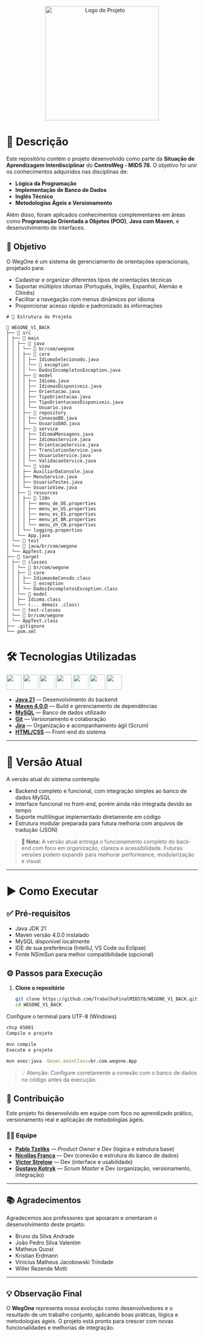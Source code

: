 <p align="center">
  <img src="https://i.postimg.cc/DZhjTmP2/logo-wegone.png" alt="Logo do Projeto" width="300">
</p>

# 📝 Descrição

Este repositório contém o projeto desenvolvido como parte da **Situação de Aprendizagem Interdisciplinar** do **CentroWeg - MIDS 78**. O objetivo foi unir os conhecimentos adquiridos nas disciplinas de:

- **Lógica da Programação**
- **Implementação de Banco de Dados**
- **Inglês Técnico**
- **Metodologias Ágeis e Versionamento**

Além disso, foram aplicados conhecimentos complementares em áreas como **Programação Orientada a Objetos (POO)**, **Java com Maven**, e desenvolvimento de interfaces.

## 🎯 Objetivo

O WegOne é um sistema de gerenciamento de orientações operacionais, projetado para:
- Cadastrar e organizar diferentes tipos de orientações técnicas
- Suportar múltiplos idiomas (Português, Inglês, Espanhol, Alemão e Chinês)
- Facilitar a navegação com menus dinâmicos por idioma
- Proporcionar acesso rápido e padronizado às informações

```
# 📂 Estrutura do Projeto

📁 WEGONE_V1_BACK
├── 📁 src
│ ├── 📁 main
│ │ ├── 📁 java
│ │ │ └── 📁 br/com/wegone
│ │ │ ├── 📁 core
│ │ │ │ ├── IdiomaSelecionado.java
│ │ │ │ └── 📁 exception
│ │ │ │ └── DadosIncompletosException.java
│ │ │ ├── 📁 model
│ │ │ │ ├── Idioma.java
│ │ │ │ ├── IdiomasDisponiveis.java
│ │ │ │ ├── Orientacao.java
│ │ │ │ ├── TipoOrientacao.java
│ │ │ │ ├── TipoOrientacoesDisponiveis.java
│ │ │ │ └── Usuario.java
│ │ │ ├── 📁 repository
│ │ │ │ ├── ConexaoBD.java
│ │ │ │ └── UsuarioDAO.java
│ │ │ ├── 📁 service
│ │ │ │ ├── IdiomaMensagens.java
│ │ │ │ ├── IdiomasService.java
│ │ │ │ ├── OrientacaoService.java
│ │ │ │ ├── TranslationService.java
│ │ │ │ ├── UsuarioService.java
│ │ │ │ └── ValidacaoService.java
│ │ │ └── 📁 view
│ │ │ ├── AuxiliarDaConsole.java
│ │ │ ├── MenuService.java
│ │ │ ├── UsuarioTestes.java
│ │ │ └── UsuarioView.java
│ │ ├── 📁 resources
│ │ │ ├── 📁 l10n
│ │ │ │ ├── menu_de_DE.properties
│ │ │ │ ├── menu_en_US.properties
│ │ │ │ ├── menu_es_ES.properties
│ │ │ │ ├── menu_pt_BR.properties
│ │ │ │ └── menu_zh_CN.properties
│ │ │ └── logging.properties
│ │ └── App.java
│ └── 📁 test
│ └── 📁 java/br/com/wegone
│ └── AppTest.java
├── 📁 target
│ ├── 📁 classes
│ │ └── 📁 br/com/wegone
│ │ ├── 📁 core
│ │ │ ├── IdiomasAeConsdo.class
│ │ │ └── 📁 exception
│ │ │ └── DadosIncompletosException.class
│ │ └── 📁 model
│ │ ├── Idioma.class
│ │ └── (... demais .class)
│ └── 📁 test-classes
│ └── 📁 br/com/wegone
│ └── AppTest.class
├── .gitignore
└── pom.xml
```

# 🛠️ Tecnologias Utilizadas

<div align="left">
  <img src="https://cdn.jsdelivr.net/gh/devicons/devicon/icons/java/java-original.svg" height="40" />
  <img src="https://cdn.jsdelivr.net/gh/devicons/devicon/icons/apache/apache-original.svg" height="40" />
  <img src="https://cdn.jsdelivr.net/gh/devicons/devicon/icons/mysql/mysql-original.svg" height="40" />
  <img src="https://cdn.jsdelivr.net/gh/devicons/devicon/icons/git/git-original.svg" height="40" />
  <img src="https://cdn.worldvectorlogo.com/logos/jira-1.svg" height="40" />
  <img src="https://cdn.jsdelivr.net/gh/devicons/devicon/icons/html5/html5-original.svg" height="40" />
  <img src="https://cdn.jsdelivr.net/gh/devicons/devicon/icons/css3/css3-original.svg" height="40" />
</div>

- [**Java 21**](https://www.oracle.com/java/) — Desenvolvimento do backend  
- [**Maven 4.0.0**](https://maven.apache.org/) — Build e gerenciamento de dependências  
- [**MySQL**](https://www.mysql.com/) — Banco de dados utilizado  
- [**Git**](https://git-scm.com/) — Versionamento e colaboração  
- [**Jira**](https://www.atlassian.com/software/jira) — Organização e acompanhamento ágil (Scrum)  
- [**HTML/CSS**](https://developer.mozilla.org/en-US/docs/Web/HTML) — Front-end do sistema  

---

# 📱 Versão Atual

A versão atual do sistema contempla:
- Backend completo e funcional, com integração simples ao banco de dados MySQL
- Interface funcional no front-end, porém ainda não integrada devido ao tempo
- Suporte multilíngue implementado diretamente em código
- Estrutura modular preparada para futura melhoria com arquivos de tradução (JSON)

> **📌 Nota:** A versão atual entrega o funcionamento completo do back-end com foco em organização, clareza e acessibilidade. Futuras versões podem expandir para melhorar performance, modularização e visual.

---

# ▶️ Como Executar

## ✅ Pré-requisitos
- Java JDK 21
- Maven versão 4.0.0 instalado
- MySQL disponível localmente
- IDE de sua preferência (IntelliJ, VS Code ou Eclipse)
- Fonte NSimSun para melhor compatibilidade (opcional)

## ⚙️ Passos para Execução

1. **Clone o repositório**
   ```bash
   git clone https://github.com/TrabalhoFinalMIDS78/WEGONE_V1_BACK.git
   cd WEGONE_V1_BACK
Configure o terminal para UTF-8 (Windows)

```bash
chcp 65001
Compile o projeto
```

```bash
mvn compile
Execute o projeto
```

```bash
mvn exec:java -Dexec.mainClass=br.com.wegone.App
```

>💡 Atenção: Configure corretamente a conexão com o banco de dados no código antes da execução.

## 🤝 Contribuição

Este projeto foi desenvolvido em equipe com foco no aprendizado prático, versionamento real e aplicação de metodologias ágeis.

### 👨‍💻 Equipe

- [**Pablo Tzeliks**](https://github.com/PabloTzeliks) — *Product Owner* e Dev (lógica e estrutura base)  
- [**Nícollas França**](https://github.com/Nicofranca) — Dev (conexão e estrutura do banco de dados)  
- [**Victor Strelow**](https://github.com/VictorStrelow) — Dev (interface e usabilidade)  
- [**Gustavo Kotryk**](https://github.com/GustavoKotryk) — *Scrum Master* e Dev (organização, versionamento, integração)

---

## 📚 Agradecimentos

Agradecemos aos professores que apoiaram e orientaram o desenvolvimento deste projeto:

- Bruno da Silva Andrade  
- João Pedro Silva Valentim  
- Matheus Quost  
- Kristian Erdmann  
- Vinicius Matheus Jacobowski Trindade  
- Willer Rezende Motti  

---

## 💡 Observação Final

O **WegOne** representa nossa evolução como desenvolvedores e o resultado de um trabalho conjunto, aplicando boas práticas, lógica e metodologias ágeis. O projeto está pronto para crescer com novas funcionalidades e melhorias de integração.
